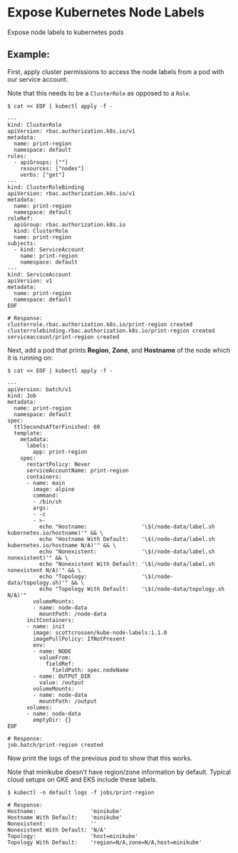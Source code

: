 # Expose Kubernetes Node Labels

Expose node labels to kubernetes pods

## Example:

First, apply cluster permissions to access the node labels from a pod with our service account.

Note that this needs to be a `ClusterRole` as opposed to a `Role`.

```
$ cat << EOF | kubectl apply -f -

---
kind: ClusterRole
apiVersion: rbac.authorization.k8s.io/v1
metadata:
  name: print-region
  namespace: default
rules:
  - apiGroups: [""]
    resources: ["nodes"]
    verbs: ["get"]
---
kind: ClusterRoleBinding
apiVersion: rbac.authorization.k8s.io/v1
metadata:
  name: print-region
  namespace: default
roleRef:
  apiGroup: rbac.authorization.k8s.io
  kind: ClusterRole
  name: print-region
subjects:
  - kind: ServiceAccount
    name: print-region
    namespace: default
---
kind: ServiceAccount
apiVersion: v1
metadata:
  name: print-region
  namespace: default
EOF

# Response:
clusterrole.rbac.authorization.k8s.io/print-region created
clusterrolebinding.rbac.authorization.k8s.io/print-region created
serviceaccount/print-region created
```

Next, add a pod that prints **Region**, **Zone**, and **Hostname** of the node which it is running on:

```
$ cat << EOF | kubectl apply -f -

---
apiVersion: batch/v1
kind: Job
metadata:
  name: print-region
  namespace: default
spec:
  ttlSecondsAfterFinished: 60
  template:
    metadata:
      labels:
        app: print-region
    spec:
      restartPolicy: Never
      serviceAccountName: print-region
      containers:
      - name: main
        image: alpine
        command:
        - /bin/sh
        args:
        - -c
        - >-
          echo "Hostname:                 '\$(/node-data/label.sh kubernetes.io/hostname)'" && \
          echo "Hostname With Default:    '\$(/node-data/label.sh kubernetes.io/hostname N/A)'" && \
          echo "Nonexistent:              '\$(/node-data/label.sh nonexistent)'" && \
          echo "Nonexistent With Default: '\$(/node-data/label.sh nonexistent N/A)'" && \
          echo "Topology:                 '\$(/node-data/topology.sh)'" && \
          echo "Topology With Default:    '\$(/node-data/topology.sh N/A)'"
        volumeMounts:
        - name: node-data
          mountPath: /node-data
      initContainers:
      - name: init
        image: scottcrossen/kube-node-labels:1.1.0
        imagePullPolicy: IfNotPresent
        env:
        - name: NODE
          valueFrom:
            fieldRef:
              fieldPath: spec.nodeName
        - name: OUTPUT_DIR
          value: /output
        volumeMounts:
        - name: node-data
          mountPath: /output
      volumes:
      - name: node-data
        emptyDir: {}
EOF

# Response:
job.batch/print-region created
```

Now print the logs of the previous pod to show that this works.

Note that minikube doesn't have region/zone information by default. Typical cloud setups on GKE and EKS include these labels.

```
$ kubectl -n default logs -f jobs/print-region

# Response:
Hostname:                 'minikube'
Hostname With Default:    'minikube'
Nonexistent:              ''
Nonexistent With Default: 'N/A'
Topology:                 'host=minikube'
Topology With Default:    'region=N/A,zone=N/A,host=minikube'
```
